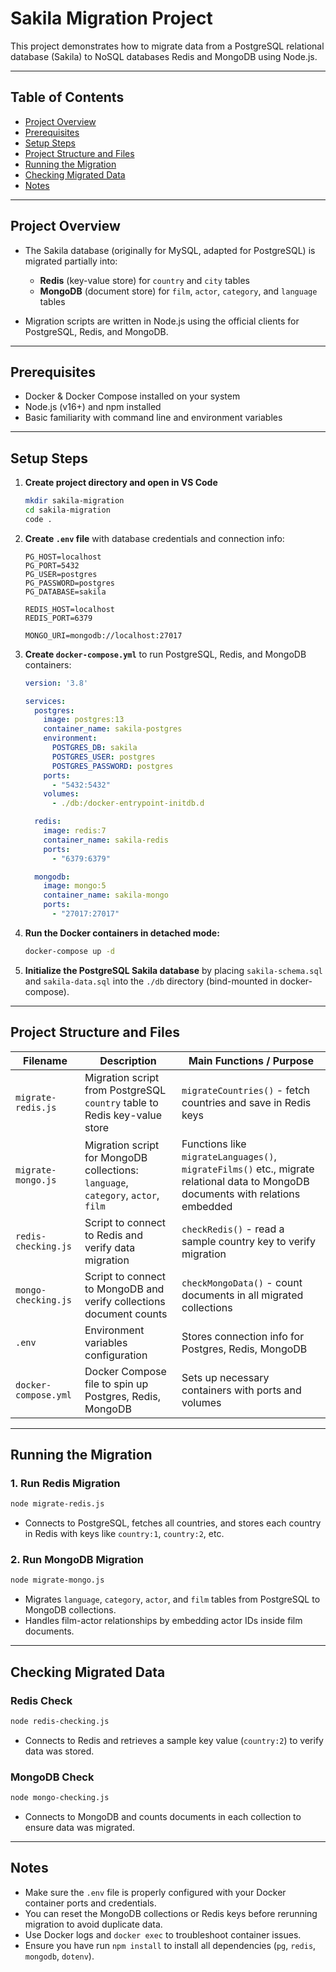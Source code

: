 # Sakila Migration Project

This project demonstrates how to migrate data from a PostgreSQL relational database (Sakila) to NoSQL databases Redis and MongoDB using Node.js.

---

## Table of Contents

* [Project Overview](#project-overview)
* [Prerequisites](#prerequisites)
* [Setup Steps](#setup-steps)
* [Project Structure and Files](#project-structure-and-files)
* [Running the Migration](#running-the-migration)
* [Checking Migrated Data](#checking-migrated-data)
* [Notes](#notes)

---

## Project Overview

* The Sakila database (originally for MySQL, adapted for PostgreSQL) is migrated partially into:

  * **Redis** (key-value store) for `country` and `city` tables
  * **MongoDB** (document store) for `film`, `actor`, `category`, and `language` tables

* Migration scripts are written in Node.js using the official clients for PostgreSQL, Redis, and MongoDB.

---

## Prerequisites

* Docker & Docker Compose installed on your system
* Node.js (v16+) and npm installed
* Basic familiarity with command line and environment variables

---

## Setup Steps

1. **Create project directory and open in VS Code**

   ```bash
   mkdir sakila-migration
   cd sakila-migration
   code .
   ```

2. **Create `.env` file** with database credentials and connection info:

   ```env
   PG_HOST=localhost
   PG_PORT=5432
   PG_USER=postgres
   PG_PASSWORD=postgres
   PG_DATABASE=sakila

   REDIS_HOST=localhost
   REDIS_PORT=6379

   MONGO_URI=mongodb://localhost:27017
   ```

3. **Create `docker-compose.yml`** to run PostgreSQL, Redis, and MongoDB containers:

   ```yaml
   version: '3.8'

   services:
     postgres:
       image: postgres:13
       container_name: sakila-postgres
       environment:
         POSTGRES_DB: sakila
         POSTGRES_USER: postgres
         POSTGRES_PASSWORD: postgres
       ports:
         - "5432:5432"
       volumes:
         - ./db:/docker-entrypoint-initdb.d

     redis:
       image: redis:7
       container_name: sakila-redis
       ports:
         - "6379:6379"

     mongodb:
       image: mongo:5
       container_name: sakila-mongo
       ports:
         - "27017:27017"
   ```

4. **Run the Docker containers in detached mode:**

   ```bash
   docker-compose up -d
   ```

5. **Initialize the PostgreSQL Sakila database** by placing `sakila-schema.sql` and `sakila-data.sql` into the `./db` directory (bind-mounted in docker-compose).

---

## Project Structure and Files

| Filename             | Description                                                                       | Main Functions / Purpose                                                                                                         |
| -------------------- | --------------------------------------------------------------------------------- | -------------------------------------------------------------------------------------------------------------------------------- |
| `migrate-redis.js`   | Migration script from PostgreSQL `country` table to Redis key-value store         | `migrateCountries()` - fetch countries and save in Redis keys                                                                    |
| `migrate-mongo.js`   | Migration script for MongoDB collections: `language`, `category`, `actor`, `film` | Functions like `migrateLanguages()`, `migrateFilms()` etc., migrate relational data to MongoDB documents with relations embedded |
| `redis-checking.js`  | Script to connect to Redis and verify data migration                              | `checkRedis()` - read a sample country key to verify migration                                                                   |
| `mongo-checking.js`  | Script to connect to MongoDB and verify collections document counts               | `checkMongoData()` - count documents in all migrated collections                                                                 |
| `.env`               | Environment variables configuration                                               | Stores connection info for Postgres, Redis, MongoDB                                                                              |
| `docker-compose.yml` | Docker Compose file to spin up Postgres, Redis, MongoDB                           | Sets up necessary containers with ports and volumes                                                                              |

---

## Running the Migration

### 1. Run Redis Migration

```bash
node migrate-redis.js
```

* Connects to PostgreSQL, fetches all countries, and stores each country in Redis with keys like `country:1`, `country:2`, etc.

### 2. Run MongoDB Migration

```bash
node migrate-mongo.js
```

* Migrates `language`, `category`, `actor`, and `film` tables from PostgreSQL to MongoDB collections.
* Handles film-actor relationships by embedding actor IDs inside film documents.

---

## Checking Migrated Data

### Redis Check

```bash
node redis-checking.js
```

* Connects to Redis and retrieves a sample key value (`country:2`) to verify data was stored.

### MongoDB Check

```bash
node mongo-checking.js
```

* Connects to MongoDB and counts documents in each collection to ensure data was migrated.

---

## Notes

* Make sure the `.env` file is properly configured with your Docker container ports and credentials.
* You can reset the MongoDB collections or Redis keys before rerunning migration to avoid duplicate data.
* Use Docker logs and `docker exec` to troubleshoot container issues.
* Ensure you have run `npm install` to install all dependencies (`pg`, `redis`, `mongodb`, `dotenv`).


